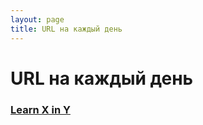 ```yaml
---
layout: page
title: URL на каждый день
---
```

# URL на каждый день

### [Learn X in Y](https://learnxinyminutes.com/)
